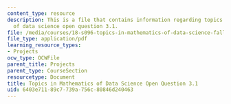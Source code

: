 ```yaml
---
content_type: resource
description: This is a file that contains information regarding topics in mathematics
  of data science open question 3.1.
file: /media/courses/18-s096-topics-in-mathematics-of-data-science-fall-2015/6403e71189c7739a756c80846d240463_MIT18_S096F15_Open3.1.pdf
file_type: application/pdf
learning_resource_types:
- Projects
ocw_type: OCWFile
parent_title: Projects
parent_type: CourseSection
resourcetype: Document
title: Topics in Mathematics of Data Science Open Question 3.1
uid: 6403e711-89c7-739a-756c-80846d240463
---
```

